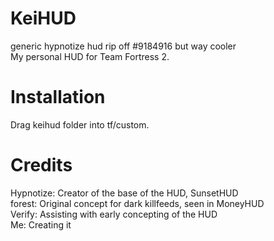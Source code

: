 # KeiHUD

generic hypnotize hud rip off #9184916 but way cooler  
My personal HUD for Team Fortress 2.

# Installation

Drag keihud folder into tf/custom.

# Credits

Hypnotize: Creator of the base of the HUD, SunsetHUD  
forest: Original concept for dark killfeeds, seen in MoneyHUD  
Verify: Assisting with early concepting of the HUD  
Me: Creating it
